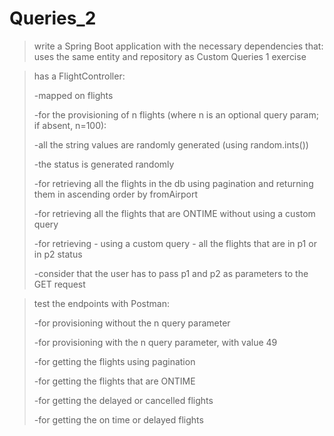 # Queries_2
>write a Spring Boot application with the necessary dependencies that:
uses the same entity and repository as Custom Queries 1 exercise

>has a FlightController:
>
>-mapped on flights
>
>-for the provisioning of n flights (where n is an optional query param; if absent, n=100):
>
>-all the string values are randomly generated (using random.ints())
>
>-the status is generated randomly
>
>-for retrieving all the flights in the db using pagination and returning them in ascending order by fromAirport
>
>-for retrieving all the flights that are ONTIME without using a custom query
>
>-for retrieving - using a custom query - all the flights that are in p1 or in p2 status
>
>-consider that the user has to pass p1 and p2 as parameters to the GET request

>test the endpoints with Postman:
>
>-for provisioning without the n query parameter
>
>-for provisioning with the n query parameter, with value 49
>
>-for getting the flights using pagination
>
>-for getting the flights that are ONTIME
>
>-for getting the delayed or cancelled flights
>
>-for getting the on time or delayed flights
